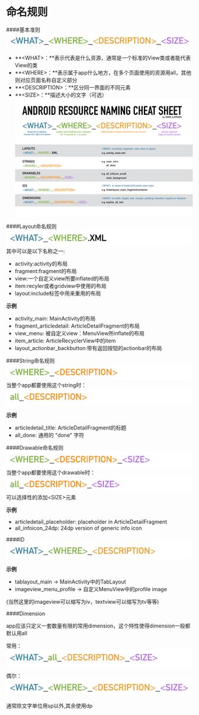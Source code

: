 # 命名规则

####基本准则
![简单约定的命名方式](../img/android_name_1.jpg)
* **\<WHAT\>：**表示代表是什么资源，通常是一个标准的View类或者能代表View的类
* **\<WHERE\>：**表示属于app什么地方，在多个页面使用的资源用all，其他则对应页面名称自定义部分
* **\<DESCRIPTION\>：**区分同一界面的不同元素
* **\<SIZE\>：**描述大小的文字（可选）<br>
![命名示例](../img/android_name_2.png)

####Layout命名规则
![Layout命名规范](../img/android_name_3.png)<br>
其中<WHAT>可以是以下名称之一:<br>
* activity:activity的布局
* fragment:fragment的布局
* view:一个自定义view所要inflated的布局
* item:recyler或者gridview中使用的布局
* layout:include标签中用来重用的布局

**示例**

* activity_main: MainActivity的布局
* fragment_articledetail:  ArticleDetailFragment的布局
* view_menu: 被自定义view：MenuView所inflate的布局
* item_article: ArticleRecyclerView中的item
* layout_actionbar_backbutton:带有返回按钮的actionbar的布局

####String命名规则
![String的命名规范](../img/android_name_4.png)
当整个app都要使用这个string时：
![全局string](../img/android_name_5.png)

**示例**
* articledetail_title: ArticleDetailFragment的标题
* all_done: 通用的 "done" 字符

####Drawable命名规则
![Drawable的命名规范](../img/android_name_6.png)
当整个app都要使用这个drawable时：
![全局drawable](../img/android_name_7.png)
可以选择性的添加\<SIZE\>元素

**示例**
* articledetail_placeholder: placeholder in ArticleDetailFragment
* all_infoicon_24dp: 24dp version of generic info icon

####ID
![ID的命名规范](../img/android_name_8.png)

**示例**
* tablayout_main -> MainActivity中的TabLayout
* imageview_menu_profile -> 自定义MenuView中的profile image

(当然这里的imageview可以缩写为iv，textview可以缩写为tv等等)

####Dimension

app应该只定义一套数量有限的常用dimension，这个特性使得dimension一般都默认用all

常用：
![常用](../img/android_name_9.png)

偶尔：
![偶尔](../img/android_name_10.png)

通常除文字单位用sp以外,其余使用dp
